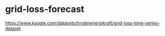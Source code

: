# grid-loss-forecast
https://www.kaggle.com/datasets/trnderenergikraft/grid-loss-time-series-dataset
